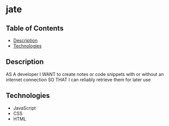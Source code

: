 # jate

## Table of Contents

- [Description](#description)
- [Technologies](#technologies)

## Description

AS A developer
I WANT to create notes or code snippets with or without an internet connection
SO THAT I can reliably retrieve them for later use

## Technologies

- JavaScript
- CSS
- HTML

